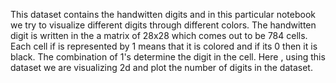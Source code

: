 This dataset contains the handwitten digits and in this particular notebook we try to visualize different digits through different colors. 
The handwitten digit is written in the a matrix of 28x28 which  comes out to be 784 cells. 
Each cell if is represented by 1 means that it is colored and if its 0 then it is black. The combination of 1's determine the digit in the cell.
Here , using this dataset we are visualizing 2d and plot the number of digits in the dataset.
